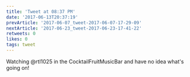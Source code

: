 ```yaml
---
title: 'Tweet at 08:37 PM'
date: '2017-06-13T20:37:19'
prevArticle: '2017-06-07_tweet-2017-06-07-17-29-09'
nextArticle: '2017-06-23_tweet-2017-06-23-17-41-22'
retweets: 0
likes: 0
tags: tweet
---
```

Watching @rtl1025 in the CocktailFruitMusicBar and have no idea what's going on!